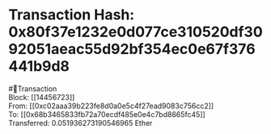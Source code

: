 
Transaction Hash: 0x80f37e1232e0d077ce310520df3092051aeac55d92bf354ec0e67f376441b9d8
====================================================================================
  
#💸Transaction  
Block: [[14456723]]  
From: [[0xc02aaa39b223fe8d0a0e5c4f27ead9083c756cc2]]  
To: [[0x68b3465833fb72a70ecdf485e0e4c7bd8665fc45]]  
Transferred: 0.051936273190546965 Ether